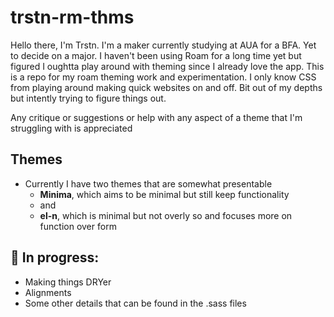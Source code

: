 # trstn-rm-thms
Hello there, I'm Trstn. I'm a maker currently studying at AUA for a BFA. Yet to decide on a major.
I haven't been using Roam for a long time yet but figured I oughtta play around with theming since I already love the app.
This is a repo for my roam theming work and experimentation.
I only know CSS from playing around making quick websites on and off.
Bit out of my depths but intently trying to figure things out.

Any critique or suggestions or help with any aspect of a theme that I'm struggling with is appreciated

## Themes
- Currently I have two themes that are somewhat presentable
  - **Minima**, which aims to be minimal but still keep functionality
  - and
  - **el-n**, which is minimal but not overly so and focuses more on function over form

## 🤯 In progress:
- Making things DRYer
- Alignments
- Some other details that can be found in the .sass files
